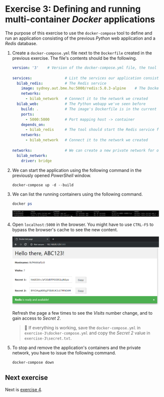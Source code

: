 # Exercise 3: Defining and running multi-container _Docker_ applications

The purpose of this exercise to use the `docker-compose` tool to define and run an application consisting of the previous _Python_ web application and a _Redis_ database.

1. Create a `docker-compose.yml` file next to the `Dockerfile` created in the previous exercise. The file's contents should be the following.

    ```yml
    version: '3'    # Version of the docker-compose.yml file, the tool tries to parse it differently depending on this value

    services:               # List the services our application consists of
      bilab_redis:          # The Redis service
        image: sydney.aut.bme.hu:5000/redis:5.0.3-alpine    # The Docker image to use for the service
        networks:
          - bilab_network   # Connect it to the network we created
      bilab_web:            # The Python webapp we've seen before
        build: .            # The image's Dockerfile is in the current folder
        ports:
          - 5000:5000       # Port mapping host -> container
        depends_on:
          - bilab_redis     # The tool should start the Redis service first
        networks:
          - bilab_network   # Connect it to the network we created

    networks:               # We can create a new private network for our application
      bilab_network:
        driver: bridge
    ```

1. We can start the application using the following command in the previously opened _PowerShell_ window.

    ```powershell
    docker-compose up -d --build
    ```

1. We can list the running containers using the following command.

    ```powershell
    docker ps
    ```

    ![Docker containers running](./images/docker-containers-running.png)

1. Open `localhost:5000` in the browser. You might have to use `CTRL-F5` to bypass the browser's cache to see the new content.

    ![Web with Redis](./images/web-with-redis.png)

    Refresh the page a few times to see the _Visits_ number change, and to gain access to _Secret 2_.

    > :memo: If everything is working, save the `docker-compose.yml` in `exercise-3\docker-compose.yml` and copy the _Secret 2_ value in `exercise-3\secret.txt`.

1. To stop and remove the application's containers and the private network, you have to issue the following command.

    ```powershell
    docker-compose down
    ```

## Next exercise

Next is [exercise 4](exercise4.md).